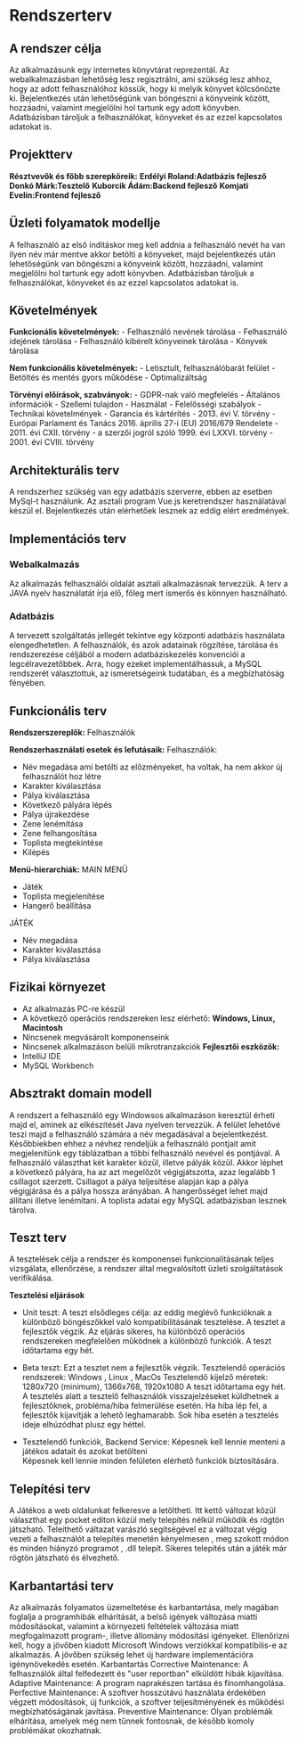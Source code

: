# Rendszerterv

## A rendszer célja
Az alkalmazásunk egy internetes könyvtárat reprezentál. Az webalkalmazásban lehetőség lesz regisztrálni, ami szükség lesz ahhoz, hogy az adott felhasználóhoz kössük, hogy ki melyik könyvet kölcsönözte ki. Bejelentkezés után lehetőségünk van böngészni a könyveink között, hozzáadni, valamint megjelölni hol tartunk egy adott könyvben. Adatbázisban tároljuk a felhasználókat, könyveket és az ezzel kapcsolatos adatokat is. 

## Projektterv
**Résztvevők és főbb szerepköreik:**
**Erdélyi Roland:Adatbázis fejlesző** 
**Donkó Márk:Tesztelő**
**Kuborcik Ádám:Backend fejlesző**
**Komjati Evelin:Frontend fejlesző** 

## Üzleti folyamatok modellje
A felhasználó az első indításkor meg kell addnia a felhasználó nevét ha van ilyen név már mentve akkor betölti a könyveket, majd bejelentkezés után lehetőségünk van böngészni a könyveink között, hozzáadni, valamint megjelölni hol tartunk egy adott könyvben. Adatbázisban tároljuk a felhasználókat, könyveket és az ezzel kapcsolatos adatokat is. 

## Követelmények
**Funkcionális követelmények:**
	- Felhasználó nevének tárolása
	- Felhasználó idejének tárolása
	- Felhasználó kibérelt könyveinek tárolása
	- Könyvek tárolása

**Nem funkcionális követelmények:**
	- Letisztult, felhasználóbarát felület
	- Betöltés és mentés gyors működése
	- Optimalizáltság

**Törvényi előírások, szabványok:**
	- GDPR-nak való megfelelés
	- Általános információk
	- Szellemi tulajdon
	- Használat
	- Felelősségi szabályok
	- Technikai követelmények
	- Garancia és kártérítés
	- 2013. évi V. törvény
	- Európai Parlament és Tanács 2016. április 27-i (EU) 2016/679 Rendelete
	- 2011. évi CXII. törvény
	- a szerzői jogról szóló 1999. évi LXXVI. törvény
	- 2001. évi CVIII. törvény

## Architekturális terv
A rendszerhez szükség van egy adatbázis szerverre, ebben az esetben MySql-t használunk. Az asztali program Vue.js keretrendszer használatával készül el. Bejelentkezés után elérhetőek lesznek az eddig elért eredmények.  

## Implementációs terv
### Webalkalmazás 
Az alkalmazás felhasználói oldalát asztali alkalmazásnak tervezzük. A terv a JAVA nyelv használatát írja elő, főleg mert ismerős és könnyen használható.
### Adatbázis  
A tervezett szolgáltatás jellegét tekintve egy központi adatbázis használata elengedhetetlen. A felhasználók, és azok adatainak rögzítése, tárolása és rendszerezése céljából a modern adatbáziskezelés konvenciói a legcélravezetőbbek. Arra, hogy ezeket implementálhassuk, a MySQL rendszerét választottuk, az ismeretségeink tudatában, és a megbízhatóság fényében.  

## Funkcionális terv
**Rendszerszereplők:**
Felhasználók

**Rendszerhasználati esetek és lefutásaik:**
Felhasználók:
- Név megadása ami betölti az előzményeket, ha voltak, ha nem akkor új felhasználót hoz létre
- Karakter kiválasztása
- Pálya kiválasztása
- Következő pályára lépés 
- Pálya újrakezdése
- Zene lenémítása
- Zene felhangosítása
- Toplista megtekintése
- Kilépés

**Menü-hierarchiák:**
MAIN MENÜ
- Játék
- Toplista megjelenítése
- Hangerő beállítása

JÁTÉK
- Név megadása
- Karakter kiválasztása
- Pálya kiválasztása

## Fizikai környezet
- Az alkalmazás PC-re készül
- A következő operációs rendszereken lesz elérhető: **Windows, Linux, Macintosh**
- Nincsenek megvásárolt komponenseink
- Nincsenek alkalmazáson belüli mikrotranzakciók
**Fejlesztői eszközök:**
- IntelliJ IDE
- MySQL Workbench

## Absztrakt domain modell
A rendszert a felhasználó egy Windowsos alkalmazáson keresztül érheti majd el, aminek az elkészítését Java nyelven tervezzük. A felület lehetővé teszi majd a felhasználó számára a név megadásával a bejelentkezést. Későbbiekben ehhez a névhez rendeljük a felhasználó pontjait amit megjelenítünk egy táblázatban a többi felhasználó nevével és pontjával. A felhasználó választhat két karakter közül, illetve pályák közül. Akkor léphet a következő pályára, ha az azt megelőzőt végigjátszotta, azaz legalább 1 csillagot szerzett. Csillagot a pálya teljesítése alapján kap a pálya végigjárása és a pálya hossza arányában. A hangerősséget lehet majd állítani illetve lenémítani. A toplista adatai egy MySQL adatbázisban lesznek tárolva.

## Teszt terv
A tesztelések célja a rendszer és komponensei funkcionalitásának teljes vizsgálata, ellenőrzése, a rendszer által megvalósított üzleti szolgáltatások verifikálása.

**Tesztelési eljárások**
- Unit teszt: A teszt elsődleges célja: az eddig meglévő funkcióknak a különböző böngészőkkel való kompatibilitásának tesztelése. A tesztet a fejlesztők végzik. 
Az eljárás sikeres, ha különböző operációs rendszereken megfelelően működnek a különböző funkciók. A teszt időtartama egy hét.

- Beta teszt: Ezt a tesztet nem a fejlesztők végzik.
Tesztelendő operációs rendszerek: Windows , Linux , MacOs
Tesztelendő kijelző méretek: 1280x720 (minimum), 1366x768, 1920x1080
A teszt időtartama egy hét. 
A tesztelés alatt a tesztelő felhasználók visszajelzéseket küldhetnek a fejlesztőknek, probléma/hiba felmerülése esetén. 
Ha hiba lép fel, a fejlesztők kijavítják a lehető leghamarabb. Sok hiba esetén a tesztelés ideje elhúzódhat plusz egy héttel.

- Tesztelendő funkciók, Backend Service: Képesnek kell lennie menteni a játékos adatait és azokat betölteni  
Képesnek kell lennie minden felületen elérhető funkciók biztosítására.

## Telepítési terv
A Játékos a web oldalunkat felkeresve a letöltheti. Itt kettő változat közül választhat egy pocket editon közül mely telepítés nélkül működik és rögtön játszható. Teleíthető váltazat varászló segítségével ez a változat végig vezeti a felhasználót a telepítés menetén kényelmesen , meg szokott módon és minden hiányzó programot , .dll telepít. Sikeres telepítés után a játék már rögtön játszható és élvezhető. 

## Karbantartási terv
Az alkalmazás folyamatos üzemeltetése és karbantartása, mely magában foglalja a programhibák elhárítását, a belső igények változása miatti módosításokat, valamint a környezeti feltételek változása miatt megfogalmazott program-, illetve állomány módosítási igényeket. Ellenőrizni kell, hogy a jövőben kiadott Microsoft Windows verziókkal kompatibilis-e az alkalmazás. A jövőben szükség lehet új hardware implementációra igénynövekedés esetén. Karbantartás Corrective Maintenance: A felhasználók által felfedezett és "user reportban" elküldött hibák kijavítása. Adaptive Maintenance: A program naprakészen tartása és finomhangolása. Perfective Maintenance: A szoftver hosszútávú használata érdekében végzett módosítások, új funkciók, a szoftver teljesítményének és működési megbízhatóságának javítása. Preventive Maintenance: Olyan problémák elhárítása, amelyek még nem tűnnek fontosnak, de később komoly problémákat okozhatnak.
